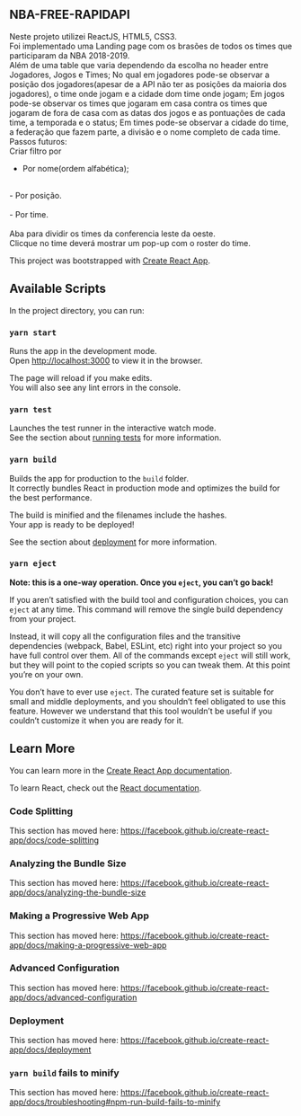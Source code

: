 ## NBA-FREE-RAPIDAPI
Neste projeto utilizei ReactJS, HTML5, CSS3.<br/>
Foi implementado uma Landing page com os brasões de todos os times que participaram da NBA 2018-2019. <br />
Além de uma table que varia dependendo da escolha no header entre Jogadores, Jogos e Times; No qual em jogadores pode-se observar a posição dos jogadores(apesar de a API não ter as posições da maioria dos jogadores), o time onde jogam e a cidade dom time onde jogam; Em jogos pode-se observar os times que jogaram em casa contra os times que jogaram de fora de casa com as datas dos jogos e as pontuações de cada time, a temporada e o status; Em times pode-se observar a cidade do time, a federação que fazem parte, a divisão e o nome completo de cada time.<br />
Passos futuros: <br/>
Criar filtro por <br />
- Por nome(ordem alfabética); <br/>
<br />
- Por posição.  <br/>
<br />
- Por time.<br/>
<br/>
Aba para dividir os times da conferencia leste da oeste.<br />
Clicque no time deverá mostrar um pop-up com o roster do time.<br />








This project was bootstrapped with [Create React App](https://github.com/facebook/create-react-app).

## Available Scripts

In the project directory, you can run:

### `yarn start`

Runs the app in the development mode.<br />
Open [http://localhost:3000](http://localhost:3000) to view it in the browser.

The page will reload if you make edits.<br />
You will also see any lint errors in the console.

### `yarn test`

Launches the test runner in the interactive watch mode.<br />
See the section about [running tests](https://facebook.github.io/create-react-app/docs/running-tests) for more information.

### `yarn build`

Builds the app for production to the `build` folder.<br />
It correctly bundles React in production mode and optimizes the build for the best performance.

The build is minified and the filenames include the hashes.<br />
Your app is ready to be deployed!

See the section about [deployment](https://facebook.github.io/create-react-app/docs/deployment) for more information.

### `yarn eject`

**Note: this is a one-way operation. Once you `eject`, you can’t go back!**

If you aren’t satisfied with the build tool and configuration choices, you can `eject` at any time. This command will remove the single build dependency from your project.

Instead, it will copy all the configuration files and the transitive dependencies (webpack, Babel, ESLint, etc) right into your project so you have full control over them. All of the commands except `eject` will still work, but they will point to the copied scripts so you can tweak them. At this point you’re on your own.

You don’t have to ever use `eject`. The curated feature set is suitable for small and middle deployments, and you shouldn’t feel obligated to use this feature. However we understand that this tool wouldn’t be useful if you couldn’t customize it when you are ready for it.

## Learn More

You can learn more in the [Create React App documentation](https://facebook.github.io/create-react-app/docs/getting-started).

To learn React, check out the [React documentation](https://reactjs.org/).

### Code Splitting

This section has moved here: https://facebook.github.io/create-react-app/docs/code-splitting

### Analyzing the Bundle Size

This section has moved here: https://facebook.github.io/create-react-app/docs/analyzing-the-bundle-size

### Making a Progressive Web App

This section has moved here: https://facebook.github.io/create-react-app/docs/making-a-progressive-web-app

### Advanced Configuration

This section has moved here: https://facebook.github.io/create-react-app/docs/advanced-configuration

### Deployment

This section has moved here: https://facebook.github.io/create-react-app/docs/deployment

### `yarn build` fails to minify

This section has moved here: https://facebook.github.io/create-react-app/docs/troubleshooting#npm-run-build-fails-to-minify
